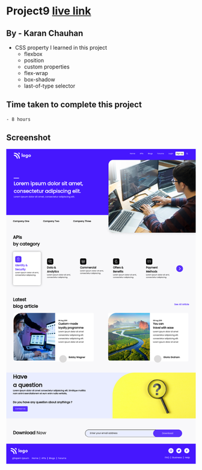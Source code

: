 # Project9 [live link](https://css-projects-09.netlify.app/)

## By - Karan Chauhan

- CSS property I learned in this project
    - flexbox
    - position
    - custom properties
    - flex-wrap
    - box-shadow
    - last-of-type selector

## Time taken to complete this project
    - 8 hours

## Screenshot
![image](project9.png)